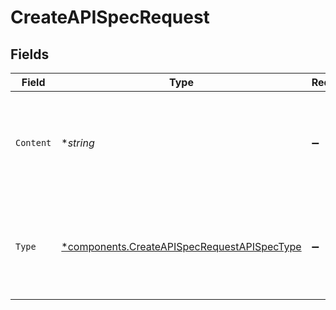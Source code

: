 # CreateAPISpecRequest


## Fields

| Field                                                                                                                                                                                      | Type                                                                                                                                                                                       | Required                                                                                                                                                                                   | Description                                                                                                                                                                                | Example                                                                                                                                                                                    |
| ------------------------------------------------------------------------------------------------------------------------------------------------------------------------------------------ | ------------------------------------------------------------------------------------------------------------------------------------------------------------------------------------------ | ------------------------------------------------------------------------------------------------------------------------------------------------------------------------------------------ | ------------------------------------------------------------------------------------------------------------------------------------------------------------------------------------------ | ------------------------------------------------------------------------------------------------------------------------------------------------------------------------------------------ |
| `Content`                                                                                                                                                                                  | **string*                                                                                                                                                                                  | :heavy_minus_sign:                                                                                                                                                                         | The raw content of your API specification, in json or yaml format (OpenAPI or AsyncAPI).<br/>                                                                                              | {"openapi":"3.0.3","info":{"title":"Example API","version":"1.0.0"},"paths":{"/example":{"get":{"summary":"Example endpoint","responses":{"200":{"description":"Successful response"}}}}}} |
| `Type`                                                                                                                                                                                     | [*components.CreateAPISpecRequestAPISpecType](../../models/components/createapispecrequestapispectype.md)                                                                                  | :heavy_minus_sign:                                                                                                                                                                         | The type of specification being stored. This allows us to render the specification correctly.<br/>                                                                                         | oas3                                                                                                                                                                                       |